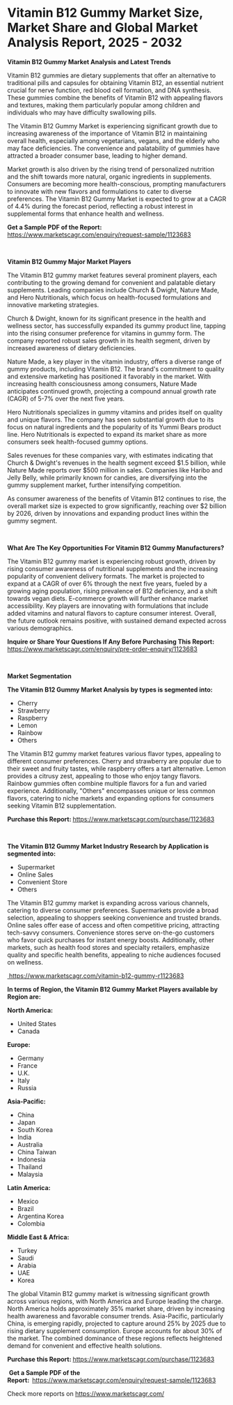 <p><h1>Vitamin B12 Gummy Market Size, Market Share and Global Market Analysis Report, 2025 - 2032</h1></p><p><strong>Vitamin B12 Gummy Market Analysis and Latest Trends</strong></p>
<p><p>Vitamin B12 gummies are dietary supplements that offer an alternative to traditional pills and capsules for obtaining Vitamin B12, an essential nutrient crucial for nerve function, red blood cell formation, and DNA synthesis. These gummies combine the benefits of Vitamin B12 with appealing flavors and textures, making them particularly popular among children and individuals who may have difficulty swallowing pills.</p><p>The Vitamin B12 Gummy Market is experiencing significant growth due to increasing awareness of the importance of Vitamin B12 in maintaining overall health, especially among vegetarians, vegans, and the elderly who may face deficiencies. The convenience and palatability of gummies have attracted a broader consumer base, leading to higher demand.</p><p>Market growth is also driven by the rising trend of personalized nutrition and the shift towards more natural, organic ingredients in supplements. Consumers are becoming more health-conscious, prompting manufacturers to innovate with new flavors and formulations to cater to diverse preferences. The Vitamin B12 Gummy Market is expected to grow at a CAGR of 4.4% during the forecast period, reflecting a robust interest in supplemental forms that enhance health and wellness.</p></p>
<p><strong>Get a Sample PDF of the Report:&nbsp;</strong> <a href="https://www.marketscagr.com/enquiry/request-sample/1123683?utm_campaign=2014&utm_medium=2&utm_source=Github&utm_content=ia&utm_term=14022025&utm_id=vitamin-b12-gummy">https://www.marketscagr.com/enquiry/request-sample/1123683</a></p>
<p>&nbsp;</p>
<p><strong>Vitamin B12 Gummy Major Market Players</strong></p>
<p><p>The Vitamin B12 gummy market features several prominent players, each contributing to the growing demand for convenient and palatable dietary supplements. Leading companies include Church & Dwight, Nature Made, and Hero Nutritionals, which focus on health-focused formulations and innovative marketing strategies.</p><p>Church & Dwight, known for its significant presence in the health and wellness sector, has successfully expanded its gummy product line, tapping into the rising consumer preference for vitamins in gummy form. The company reported robust sales growth in its health segment, driven by increased awareness of dietary deficiencies.</p><p>Nature Made, a key player in the vitamin industry, offers a diverse range of gummy products, including Vitamin B12. The brand's commitment to quality and extensive marketing has positioned it favorably in the market. With increasing health consciousness among consumers, Nature Made anticipates continued growth, projecting a compound annual growth rate (CAGR) of 5-7% over the next five years.</p><p>Hero Nutritionals specializes in gummy vitamins and prides itself on quality and unique flavors. The company has seen substantial growth due to its focus on natural ingredients and the popularity of its Yummi Bears product line. Hero Nutritionals is expected to expand its market share as more consumers seek health-focused gummy options.</p><p>Sales revenues for these companies vary, with estimates indicating that Church & Dwight's revenues in the health segment exceed $1.5 billion, while Nature Made reports over $500 million in sales. Companies like Haribo and Jelly Belly, while primarily known for candies, are diversifying into the gummy supplement market, further intensifying competition.</p><p>As consumer awareness of the benefits of Vitamin B12 continues to rise, the overall market size is expected to grow significantly, reaching over $2 billion by 2026, driven by innovations and expanding product lines within the gummy segment.</p></p>
<p>&nbsp;</p>
<p><strong>What Are The Key Opportunities For Vitamin B12 Gummy Manufacturers?</strong></p>
<p><p>The Vitamin B12 gummy market is experiencing robust growth, driven by rising consumer awareness of nutritional supplements and the increasing popularity of convenient delivery formats. The market is projected to expand at a CAGR of over 6% through the next five years, fueled by a growing aging population, rising prevalence of B12 deficiency, and a shift towards vegan diets. E-commerce growth will further enhance market accessibility. Key players are innovating with formulations that include added vitamins and natural flavors to capture consumer interest. Overall, the future outlook remains positive, with sustained demand expected across various demographics.</p></p>
<p><strong>Inquire or Share Your Questions If Any Before Purchasing This Report:</strong> <a href="https://www.marketscagr.com/enquiry/pre-order-enquiry/1123683?utm_campaign=2014&utm_medium=2&utm_source=Github&utm_content=ia&utm_term=14022025&utm_id=vitamin-b12-gummy">https://www.marketscagr.com/enquiry/pre-order-enquiry/1123683</a></p>
<p>&nbsp;</p>
<p><strong>Market Segmentation</strong></p>
<p><strong>The Vitamin B12 Gummy Market Analysis by types is segmented into:</strong></p>
<p><ul><li>Cherry</li><li>Strawberry</li><li>Raspberry</li><li>Lemon</li><li>Rainbow</li><li>Others</li></ul></p>
<p><p>The Vitamin B12 gummy market features various flavor types, appealing to different consumer preferences. Cherry and strawberry are popular due to their sweet and fruity tastes, while raspberry offers a tart alternative. Lemon provides a citrusy zest, appealing to those who enjoy tangy flavors. Rainbow gummies often combine multiple flavors for a fun and varied experience. Additionally, "Others" encompasses unique or less common flavors, catering to niche markets and expanding options for consumers seeking Vitamin B12 supplementation.</p></p>
<p><strong>Purchase this Report:&nbsp;</strong><a href="https://www.marketscagr.com/purchase/1123683?utm_campaign=2014&utm_medium=2&utm_source=Github&utm_content=ia&utm_term=14022025&utm_id=vitamin-b12-gummy">https://www.marketscagr.com/purchase/1123683</a></p>
<p>&nbsp;</p>
<p><strong>The Vitamin B12 Gummy Market Industry Research by Application is segmented into:</strong></p>
<p><ul><li>Supermarket</li><li>Online Sales</li><li>Convenient Store</li><li>Others</li></ul></p>
<p><p>The Vitamin B12 gummy market is expanding across various channels, catering to diverse consumer preferences. Supermarkets provide a broad selection, appealing to shoppers seeking convenience and trusted brands. Online sales offer ease of access and often competitive pricing, attracting tech-savvy consumers. Convenience stores serve on-the-go customers who favor quick purchases for instant energy boosts. Additionally, other markets, such as health food stores and specialty retailers, emphasize quality and specific health benefits, appealing to niche audiences focused on wellness.</p></p>
<p><a href="https://www.marketscagr.com/vitamin-b12-gummy-r1123683?utm_campaign=2014&utm_medium=2&utm_source=Github&utm_content=ia&utm_term=14022025&utm_id=vitamin-b12-gummy">&nbsp;https://www.marketscagr.com/vitamin-b12-gummy-r1123683</a></p>
<p><strong>In terms of Region, the Vitamin B12 Gummy Market Players available by Region are:</strong></p>
<p>
    <p> <strong> North America: </strong>
        <ul>
            <li>United States</li>
            <li>Canada</li>
        </ul>
        </p> 
    <p> <strong> Europe: </strong>
        <ul>
            <li>Germany</li>
            <li>France</li>
            <li>U.K.</li>
            <li>Italy</li>
            <li>Russia</li>
        </ul>
        </p> 
    <p> <strong> Asia-Pacific: </strong>
        <ul>
            <li>China</li>
            <li>Japan</li>
            <li>South Korea</li>
            <li>India</li>
            <li>Australia</li>
            <li>China Taiwan</li>
            <li>Indonesia</li>
            <li>Thailand</li>
            <li>Malaysia</li>
        </ul>
        </p> 
    <p> <strong> Latin America: </strong>
        <ul>
            <li>Mexico</li>
            <li>Brazil</li>
            <li>Argentina Korea</li>
            <li>Colombia</li>
        </ul>
        </p> 
    <p> <strong> Middle East & Africa: </strong>
        <ul>
            <li>Turkey</li>
            <li>Saudi</li>
            <li>Arabia</li>
            <li>UAE</li>
            <li>Korea</li>
        </ul>
    </p>
    </p>
<p><p>The global Vitamin B12 gummy market is witnessing significant growth across various regions, with North America and Europe leading the charge. North America holds approximately 35% market share, driven by increasing health awareness and favorable consumer trends. Asia-Pacific, particularly China, is emerging rapidly, projected to capture around 25% by 2025 due to rising dietary supplement consumption. Europe accounts for about 30% of the market. The combined dominance of these regions reflects heightened demand for convenient and effective health solutions.</p></p>
<p><strong>Purchase this Report: </strong><a href="https://www.marketscagr.com/purchase/1123683?utm_campaign=2014&utm_medium=2&utm_source=Github&utm_content=ia&utm_term=14022025&utm_id=vitamin-b12-gummy">https://www.marketscagr.com/purchase/1123683</a></p>
<p>&nbsp;<strong>Get a Sample PDF of the Report:&nbsp;&nbsp;</strong><a href="https://www.marketscagr.com/enquiry/request-sample/1123683?utm_campaign=2014&utm_medium=2&utm_source=Github&utm_content=ia&utm_term=14022025&utm_id=vitamin-b12-gummy">https://www.marketscagr.com/enquiry/request-sample/1123683</a></p>
<p><strong></strong></p>
<p>Check more reports on <a href="https://www.marketscagr.com/?utm_campaign=2014&utm_medium=2&utm_source=Github&utm_content=ia&utm_term=14022025&utm_id=vitamin-b12-gummy">https://www.marketscagr.com/</a></p>